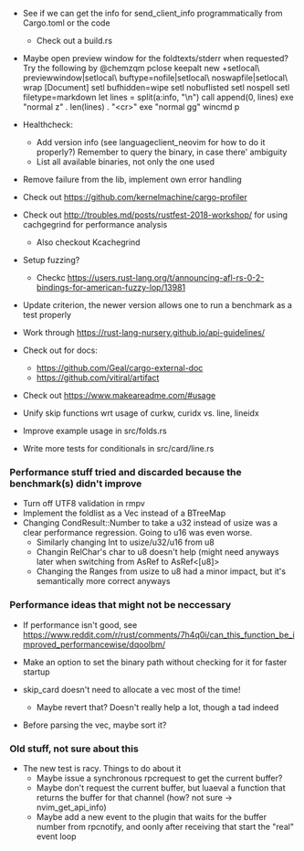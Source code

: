 * See if we can get the info for send_client_info programmatically from Cargo.toml
  or the code
  * Check out a build.rs

* Maybe open preview window for the foldtexts/stderr when requested?
  Try the following by @chemzqm
    pclose
    keepalt new +setlocal\ previewwindow|setlocal\ buftype=nofile|setlocal\ noswapfile|setlocal\ wrap [Document]
    setl bufhidden=wipe
    setl nobuflisted
    setl nospell
    setl filetype=markdown
    let lines = split(a:info, "\n")
    call append(0, lines)
    exe "normal z" . len(lines) . "\<cr>"
    exe "normal gg"
    wincmd p


* Healthcheck:
  * Add version info (see languageclient_neovim for how to do it properly?) Remember to 
    query the binary, in case there' ambiguity
  * List all available binaries, not only the one used 

* Remove failure from the lib, implement own error handling

* Check out https://github.com/kernelmachine/cargo-profiler

* Check out http://troubles.md/posts/rustfest-2018-workshop/ for using cachgegrind for
  performance analysis
    * Also checkout Kcachegrind

* Setup fuzzing?
  * Checkc https://users.rust-lang.org/t/announcing-afl-rs-0-2-bindings-for-american-fuzzy-lop/13981

* Update criterion, the newer version allows one to run a benchmark as a test properly

* Work through https://rust-lang-nursery.github.io/api-guidelines/

* Check out for docs:
  * https://github.com/Geal/cargo-external-doc
  * https://github.com/vitiral/artifact

* Check out https://www.makeareadme.com/#usage

* Unify skip functions wrt usage of curkw, curidx vs. line, lineidx

* Improve example usage in src/folds.rs

* Write more tests for conditionals in src/card/line.rs

### Performance stuff tried and discarded because the benchmark(s) didn't improve

* Turn off UTF8 validation in rmpv
* Implement the foldlist as a Vec instead of a BTreeMap
* Changing CondResult::Number to take a u32 instead of usize was a clear
  performance regression. Going to u16 was even worse.
  * Similarly changing Int to usize/u32/u16 from u8
  * Changin RelChar's char to u8 doesn't help (might need anyways later when switching
    from AsRef<str> to AsRef<[u8]>
  * Changing the Ranges from usize to u8 had a minor impact, but it's semantically
    more correct anyways

### Performance ideas that might not be neccessary
* If performance isn't good, see 
  https://www.reddit.com/r/rust/comments/7h4q0i/can_this_function_be_improved_performancewise/dqoolbm/

* Make an option to set the binary path without checking for it for faster startup

* skip_card doesn't need to allocate a vec most of the time!
  * Maybe revert that? Doesn't really help a lot, though a tad indeed

* Before parsing the vec, maybe sort it?

### Old stuff, not sure about this
* The new test is racy. Things to do about it
  * Maybe issue a synchronous rpcrequest to get the current buffer?
  * Maybe don't request the current buffer, but luaeval a function that returns
    the buffer for that channel (how? not sure -> nvim_get_api_info)
  * Maybe add a new event to the plugin that waits for the buffer number from
    rpcnotify, and oonly after receiving that start the "real" event loop


